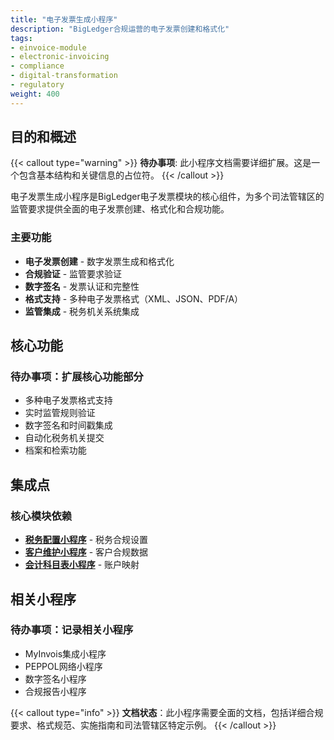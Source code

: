 ```yaml
---
title: "电子发票生成小程序"
description: "BigLedger合规运营的电子发票创建和格式化"
tags:
- einvoice-module
- electronic-invoicing
- compliance
- digital-transformation
- regulatory
weight: 400
---
```


## 目的和概述

{{< callout type="warning" >}}
**待办事项**: 此小程序文档需要详细扩展。这是一个包含基本结构和关键信息的占位符。
{{< /callout >}}

电子发票生成小程序是BigLedger电子发票模块的核心组件，为多个司法管辖区的监管要求提供全面的电子发票创建、格式化和合规功能。

### 主要功能
- **电子发票创建** - 数字发票生成和格式化
- **合规验证** - 监管要求验证
- **数字签名** - 发票认证和完整性
- **格式支持** - 多种电子发票格式（XML、JSON、PDF/A）
- **监管集成** - 税务机关系统集成

## 核心功能

### 待办事项：扩展核心功能部分
- 多种电子发票格式支持
- 实时监管规则验证
- 数字签名和时间戳集成
- 自动化税务机关提交
- 档案和检索功能

## 集成点

### 核心模块依赖
- **[税务配置小程序](/zh/applets/tax-configuration-applet/)** - 税务合规设置
- **[客户维护小程序](/zh/applets/customer-maintenance-applet/)** - 客户合规数据
- **[会计科目表小程序](/zh/applets/chart-of-account-applet/)** - 账户映射

## 相关小程序

### 待办事项：记录相关小程序
- MyInvois集成小程序
- PEPPOL网络小程序
- 数字签名小程序
- 合规报告小程序

{{< callout type="info" >}}
**文档状态**：此小程序需要全面的文档，包括详细合规要求、格式规范、实施指南和司法管辖区特定示例。
{{< /callout >}}